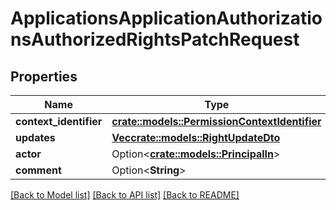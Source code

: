 # ApplicationsApplicationAuthorizationsAuthorizedRightsPatchRequest

## Properties

Name | Type | Description | Notes
------------ | ------------- | ------------- | -------------
**context_identifier** | [**crate::models::PermissionContextIdentifier**](PermissionContextIdentifier.md) |  | 
**updates** | [**Vec<crate::models::RightUpdateDto>**](RightUpdateDTO.md) |  | 
**actor** | Option<[**crate::models::PrincipalIn**](PrincipalIn.md)> |  | [optional]
**comment** | Option<**String**> |  | [optional]

[[Back to Model list]](../README.md#documentation-for-models) [[Back to API list]](../README.md#documentation-for-api-endpoints) [[Back to README]](../README.md)


